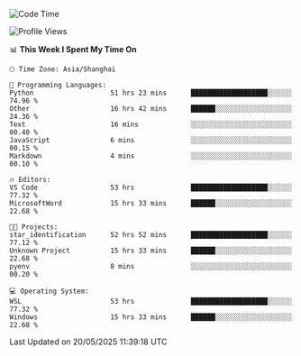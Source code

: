 <!--START_SECTION:waka-->
![Code Time](http://img.shields.io/badge/Code%20Time-2%2C900%20hrs%2047%20mins-blue)

![Profile Views](http://img.shields.io/badge/Profile%20Views-0-blue)

📊 **This Week I Spent My Time On** 

```text
🕑︎ Time Zone: Asia/Shanghai

💬 Programming Languages: 
Python                   51 hrs 23 mins      ███████████████████░░░░░░   74.96 % 
Other                    16 hrs 42 mins      ██████░░░░░░░░░░░░░░░░░░░   24.36 % 
Text                     16 mins             ░░░░░░░░░░░░░░░░░░░░░░░░░   00.40 % 
JavaScript               6 mins              ░░░░░░░░░░░░░░░░░░░░░░░░░   00.15 % 
Markdown                 4 mins              ░░░░░░░░░░░░░░░░░░░░░░░░░   00.10 % 

🔥 Editors: 
VS Code                  53 hrs              ███████████████████░░░░░░   77.32 % 
MicrosoftWord            15 hrs 33 mins      ██████░░░░░░░░░░░░░░░░░░░   22.68 % 

🐱‍💻 Projects: 
star_identification      52 hrs 52 mins      ███████████████████░░░░░░   77.12 % 
Unknown Project          15 hrs 33 mins      ██████░░░░░░░░░░░░░░░░░░░   22.68 % 
pyenv                    8 mins              ░░░░░░░░░░░░░░░░░░░░░░░░░   00.20 % 

💻 Operating System: 
WSL                      53 hrs              ███████████████████░░░░░░   77.32 % 
Windows                  15 hrs 33 mins      ██████░░░░░░░░░░░░░░░░░░░   22.68 % 
```


 Last Updated on 20/05/2025 11:39:18 UTC
<!--END_SECTION:waka-->